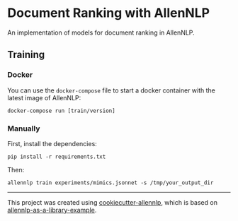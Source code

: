 # Document Ranking with AllenNLP

An implementation of models for document ranking in AllenNLP.

## Training

### Docker

You can use the `docker-compose` file to start a docker container with the latest image of AllenNLP:

```shell
docker-compose run [train/version]
```

### Manually

First, install the dependencies:

```shell
pip install -r requirements.txt
```

Then:

```shell
allennlp train experiments/mimics.jsonnet -s /tmp/your_output_dir
```

<hr/>

This project was created using [cookiecutter-allennlp](https://github.com/jacobdanovitch/cookiecutter-allennlp), which is based on [allennlp-as-a-library-example](https://github.com/allenai/allennlp-as-a-library-example).

